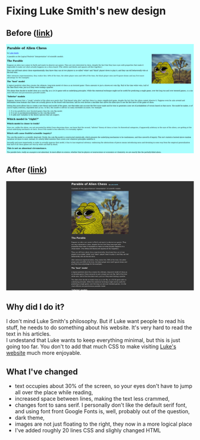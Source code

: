 # Fixing Luke Smith's new design

## Before ([link](https://lukesmith.xyz/articles/chess)) 
![](before.png)
## After ([link](https://kolaczyn.github.io/luke-smith-article))
![](after.png)

## Why did I do it?
I don't mind Luke Smith's philosophy. But if Luke want people to read his stuff, he needs to do something about his website.  It's very hard to read the text in his articles.  
I undestand that Luke wants to keep everything minimal, but this is just going too far. You don't to add that much CSS to make visiting [Luke's website](https://lukesmith.xyz) much more enjoyable.

## What I've changed
- text occupies about 30% of the screen, so your eyes don't have to jump all over the place while reading,
- increased space between lines, making the text less crammed,
- changes font to sans serif. I personally don't like the default serif font, and using font front Google Fonts is, well, probably out of the question,
- dark theme,
- images are not just floating to the right, they now in a more logical place
- I've added roughly 20 lines CSS and slighly changed HTML